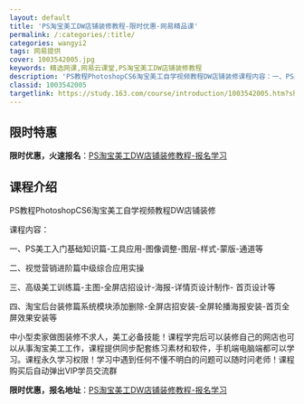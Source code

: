 ```yaml
---
layout: default
title: 'PS淘宝美工DW店铺装修教程-限时优惠-网易精品课'
permalink: /:categories/:title/
categories: wangyi2
tags: 网易提供
cover: 1003542005.jpg
keywords: 精选网课,网易云课堂,PS淘宝美工DW店铺装修教程
description: 'PS教程PhotoshopCS6淘宝美工自学视频教程DW店铺装修课程内容：一、PS美工入门基础知识篇-工具应用-图像调整'
classid: 1003542005
targetlink: https://study.163.com/course/introduction/1003542005.htm?share=1&shareId=1025206652&utm_campaign=share&utm_medium=iphoneShare&utm_source=&utm_u=1025206652
---
```


## 限时特惠

**限时优惠，火速报名**：[PS淘宝美工DW店铺装修教程-报名学习](https://study.163.com/course/introduction/1003542005.htm?share=1&shareId=1025206652&utm_campaign=share&utm_medium=iphoneShare&utm_source=&utm_u=1025206652)

## 课程介绍

PS教程PhotoshopCS6淘宝美工自学视频教程DW店铺装修

课程内容：

一、PS美工入门基础知识篇-工具应用-图像调整-图层-样式-蒙版-通道等

二、视觉营销进阶篇中级综合应用实操 

三、高级美工训练篇-主图-全屏店招设计-海报-详情页设计制作- 首页设计等

四、淘宝后台装修篇系统模块添加删除-全屏店招安装-全屏轮播海报安装-首页全屏效果安装等

中小型卖家做图装修不求人，美工必备技能！课程学完后可以装修自己的网店也可以从事淘宝美工工作，课程提供同步配套练习素材和软件，手机端电脑端都可以学习。课程永久学习权限！学习中遇到任何不懂不明白的问题可以随时问老师！课程购买后自动弹出VIP学员交流群

**限时优惠，报名地址**：[PS淘宝美工DW店铺装修教程-报名学习](https://study.163.com/course/introduction/1003542005.htm?share=1&shareId=1025206652&utm_campaign=share&utm_medium=iphoneShare&utm_source=&utm_u=1025206652)

